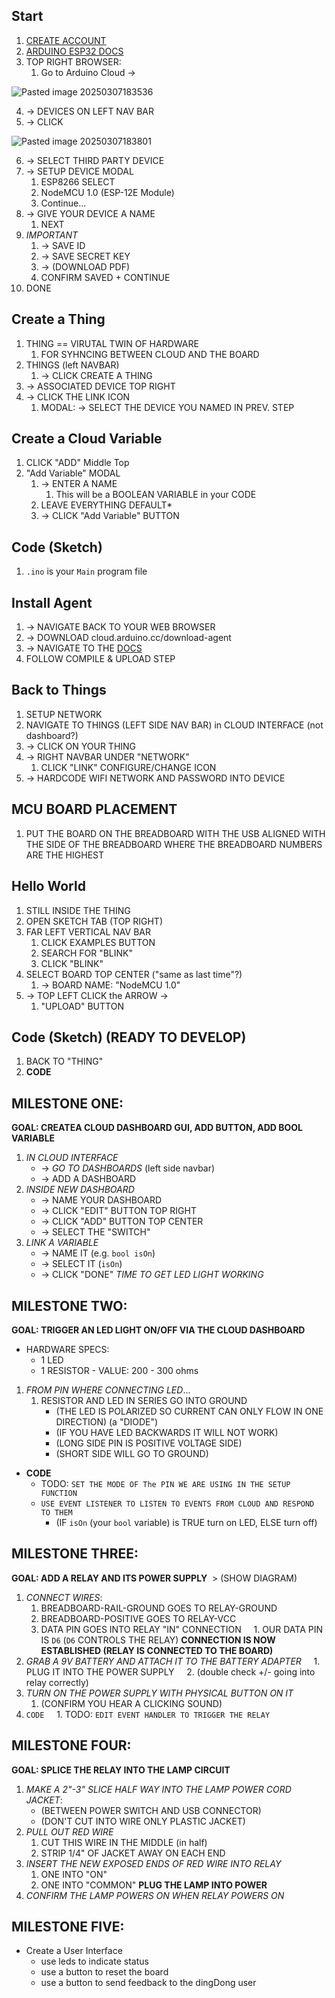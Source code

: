 ## Start
1. [CREATE ACCOUNT](https://login.arduino.cc/login?state=hKFo2SBTRG5CSXJOM2VPTDdjLWxTNTg4VVJGamw5MEp0QXNXV6FupWxvZ2luo3RpZNkgUWlXR29qWGN1V1d5MFZrRm9zM2ZyMWdMM09ZVnNJeUOjY2lk2SBkdHFwT1VlMDVxckx2YkdST0lXWWkyeG80M1ZQMFVyMw&client=dtqpOUe05qrLvbGROIWYi2xo43VP0Ur3&protocol=oauth2&authorizeTimeoutInSeconds=5&redirect_uri=https%3A%2F%2Fid.arduino.cc&scope=openid+profile+email&response_type=code&response_mode=query&nonce=WHhyU01IX1B5b2FEWndYb0cya3FqZUZWSkVUaHF0dlR2OEpIVjVETjJ1Vg%3D%3D&code_challenge=1RLR5WQYHOI3w_bo5ntv-eXzjcTkUcG31N1BDX3hS3c&code_challenge_method=S256&auth0Client=eyJuYW1lIjoiYXV0aDAtc3BhLWpzIiwidmVyc2lvbiI6IjEuMTIuMSJ9#/sso/login)
2. [ARDUINO ESP32 DOCS](https://docs.arduino.cc/arduino-cloud/guides/esp32/)
3. TOP RIGHT BROWSER:
	1. Go to Arduino Cloud -> 

![Pasted image 20250307183536](https://github.com/user-attachments/assets/fd8fd4f4-6fad-47a0-a4a9-e253cb0cd2e3)

4. -> DEVICES ON LEFT NAV BAR
5. -> CLICK 

![Pasted image 20250307183801](https://github.com/user-attachments/assets/a7b1004f-47f2-462e-9d48-c48f775d7519)

6. -> SELECT THIRD PARTY DEVICE
7. -> SETUP DEVICE MODAL
	1. ESP8266 SELECT
	2. NodeMCU 1.0 (ESP-12E Module)
	3. Continue...
8. -> GIVE YOUR DEVICE A NAME
	1. NEXT
9. *IMPORTANT*
	1. -> SAVE ID
	2. -> SAVE SECRET KEY
	3. -> (DOWNLOAD PDF)
	4. CONFIRM SAVED + CONTINUE
10. DONE
## Create a Thing
1. THING == VIRUTAL TWIN OF HARDWARE
	1. FOR SYHNCING BETWEEN CLOUD AND THE BOARD
2. THINGS (left NAVBAR)
	1. -> CLICK CREATE A THING
3. -> ASSOCIATED DEVICE TOP RIGHT
4. -> CLICK THE LINK ICON
	1. MODAL: -> SELECT THE DEVICE YOU NAMED IN PREV. STEP
## Create a Cloud Variable
1. CLICK "ADD" Middle Top
2. "Add Variable" MODAL
	1. -> ENTER A NAME
		1. This will be a BOOLEAN VARIABLE in your CODE
	2. LEAVE EVERYTHING DEFAULT*
	3. -> CLICK "Add Variable" BUTTON
## Code (Sketch)
1. `.ino` is your `Main` program file
## Install Agent
1. -> NAVIGATE BACK TO YOUR WEB BROWSER
2. -> DOWNLOAD cloud.arduino.cc/download-agent
3. -> NAVIGATE TO THE [DOCS](https://docs.arduino.cc/arduino-cloud/guides/esp32/)
4. FOLLOW COMPILE & UPLOAD STEP
## Back to Things
1. SETUP NETWORK
2. NAVIGATE TO THINGS (LEFT SIDE NAV BAR) in CLOUD INTERFACE (not dashboard?)
3. -> CLICK ON YOUR THING
4. -> RIGHT NAVBAR UNDER "NETWORK"
	1. CLICK "LINK" CONFIGURE/CHANGE ICON
5. -> HARDCODE WIFI NETWORK AND PASSWORD INTO DEVICE
## MCU BOARD PLACEMENT
1. PUT THE BOARD ON THE BREADBOARD WITH THE USB ALIGNED WITH THE SIDE OF THE BREADBOARD WHERE THE BREADBOARD NUMBERS ARE THE HIGHEST
## Hello World
1. STILL INSIDE THE THING
2. OPEN SKETCH TAB (TOP RIGHT)
3. FAR LEFT VERTICAL NAV BAR
	1. CLICK EXAMPLES BUTTON
	2. SEARCH FOR "BLINK"
	3. CLICK "BLINK"
4. SELECT BOARD TOP CENTER ("same as last time"?)
	1. -> BOARD NAME: "NodeMCU 1.0"
5.  -> TOP LEFT CLICK the ARROW ->
	1. "UPLOAD" BUTTON
## Code (Sketch) (READY TO DEVELOP)
1. BACK TO "THING"
2. **CODE**
## MILESTONE ONE:
**GOAL: CREATEA CLOUD DASHBOARD GUI, ADD BUTTON, ADD BOOL VARIABLE** 
1. *IN CLOUD INTERFACE*
	- -> *GO TO DASHBOARDS* (left side navbar)
	- -> ADD A DASHBOARD
2. *INSIDE NEW DASHBOARD*
	- -> NAME YOUR DASHBOARD
	- -> CLICK "EDIT" BUTTON TOP RIGHT
	- -> CLICK "ADD" BUTTON TOP CENTER
	- -> SELECT THE "SWITCH"
3. *LINK A VARIABLE*
	- -> NAME IT (e.g. `bool isOn`)
	- -> SELECT IT (`isOn`)
	- -> CLICK "DONE"
*TIME TO GET LED LIGHT WORKING*
## MILESTONE TWO:
**GOAL: TRIGGER AN LED LIGHT ON/OFF VIA THE CLOUD DASHBOARD**
- HARDWARE SPECS:
	- 1 LED
	- 1 RESISTOR - VALUE: 200 - 300 ohms
1. *FROM PIN WHERE CONNECTING LED*...
	1. RESISTOR AND LED IN SERIES GO INTO GROUND
		- (THE LED IS POLARIZED SO CURRENT CAN ONLY FLOW IN ONE DIRECTION) (a "DIODE")
		- (IF YOU HAVE LED BACKWARDS IT WILL NOT WORK)
		- (LONG SIDE PIN IS POSITIVE VOLTAGE SIDE)
		- (SHORT SIDE WILL GO TO GROUND)
- **CODE**
	- TODO: `SET THE MODE OF The PIN WE ARE USING IN THE SETUP FUNCTION`
	- `USE EVENT LISTENER TO LISTEN TO EVENTS FROM CLOUD AND RESPOND TO THEM`
		- (IF `isOn` (your `bool` variable) is TRUE turn on LED, ELSE turn off)
## MILESTONE THREE:
**GOAL: ADD A RELAY AND ITS POWER SUPPLY**
 > (SHOW DIAGRAM)
1. _CONNECT WIRES_:
	1. BREADBOARD-RAIL-GROUND GOES TO RELAY-GROUND
	2. BREADBOARD-POSITIVE GOES TO RELAY-VCC
	3. DATA PIN GOES INTO RELAY "IN" CONNECTION
	    1. OUR DATA PIN IS `D6` (`D6` CONTROLS THE RELAY)
**CONNECTION IS NOW ESTABLISHED (RELAY IS CONNECTED TO THE BOARD)**
2. *GRAB A 9V BATTERY AND ATTACH IT TO THE BATTERY ADAPTER*
    1. PLUG IT INTO THE POWER SUPPLY
    2. (double check +/- going into relay correctly)
3. *TURN ON THE POWER SUPPLY WITH PHYSICAL BUTTON ON IT*
	1. (CONFIRM YOU HEAR A CLICKING SOUND)
4. `CODE`
    1. TODO: `EDIT EVENT HANDLER TO TRIGGER THE RELAY`
## MILESTONE FOUR:
**GOAL: SPLICE THE RELAY INTO THE LAMP CIRCUIT**
1. _MAKE A 2"-3" SLICE HALF WAY INTO THE LAMP POWER CORD JACKET_:
	- (BETWEEN POWER SWITCH AND USB CONNECTOR)
	- (DON'T CUT INTO WIRE ONLY PLASTIC JACKET)
2. *PULL OUT RED WIRE*
	1. CUT THIS WIRE IN THE MIDDLE (in half)
	2. STRIP 1/4" OF JACKET AWAY ON EACH END
3. *INSERT THE NEW EXPOSED ENDS OF RED WIRE INTO RELAY*
	1. ONE INTO "ON"
	2. ONE INTO "COMMON"
**PLUG THE LAMP INTO POWER**
4. *CONFIRM THE LAMP POWERS ON WHEN RELAY POWERS ON*
## MILESTONE FIVE:
- Create a User Interface
	- use leds to indicate status
	- use a button to reset the board
	- use a button to send feedback to the dingDong user